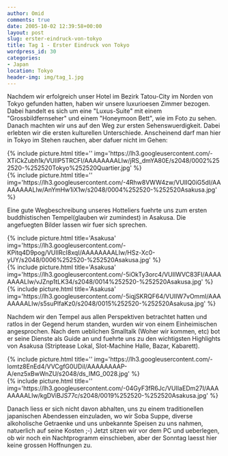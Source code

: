 ```yaml
---
author: Omid
comments: true
date: 2005-10-02 12:39:58+00:00
layout: post
slug: erster-eindruck-von-tokyo
title: Tag 1 - Erster Eindruck von Tokyo
wordpress_id: 30
categories:
- Japan
location: Tokyo
header-img: img/tag_1.jpg
---
```


Nachdem wir erfolgreich unser Hotel im Bezirk Tatou-City im Norden von Tokyo gefunden hatten, haben wir unsere luxurioesen Zimmer bezogen. Dabei handelt es sich um eine "Luxus-Suite" mit einem "Grossbildfernseher" und einem "Honeymoon Bett", wie im Foto zu sehen. Danach machten wir uns auf den Weg zur ersten Sehenswuerdigkeit. Dabei erlebten wir die ersten kulturellen Unterschiede. Anscheinend darf man hier in Tokyo im Stehen rauchen, aber dafuer nicht im Gehen:

<div class="row">
  <div class="col-sm-6">
    {% include picture.html title='' img='https://lh3.googleusercontent.com/-XTiCkZubh1k/VUIIP5TRCFI/AAAAAAAALIw/jRS_dmYA80E/s2048/0002%252520-%252520Tokyo%252520Quartier.jpg' %}
  </div>
  <div class="col-sm-6">
    {% include picture.html title='' img='https://lh3.googleusercontent.com/-4Rhw8VWW4zw/VUIIQ0iG5dI/AAAAAAAALIw/AnYmHw1iX1w/s2048/0004%252520-%252520Asakusa.jpg' %}
  </div>
</div>

Eine gute Wegbeschreibung unseres Hotteliers fuehrte uns zum ersten buddhistischen Tempel(glauben wir zumindest) in Asakusa. Die angefuegten Bilder lassen wir fuer sich sprechen.

<div class="row">
  <div class="col-sm-4">
    {% include picture.html title='Asakusa' img='https://lh3.googleusercontent.com/-KPitq4D9pog/VUIIRcI8xqI/AAAAAAAALIw/HSz-Xc0-yUY/s2048/0006%252520-%252520Asakusa.jpg' %}
  </div>
  <div class="col-sm-4">
    {% include picture.html title='Asakusa' img='https://lh3.googleusercontent.com/-5iOkTy3orc4/VUIIWVC83FI/AAAAAAAALIw/vJZnp1tLK34/s2048/0014%252520-%252520Asakusa.jpg' %}
  </div>
  <div class="col-sm-4">
    {% include picture.html title='Asakusa' img='https://lh3.googleusercontent.com/-5iqjSKRQF64/VUIIW7vOmmI/AAAAAAAALIw/s5suPlfaKz0/s2048/0015%252520-%252520Asakusa.jpg' %}
  </div>
</div>

Nachdem wir den Tempel aus allen Perspektiven betrachtet hatten und ratlos in der Gegend herum standen, wurden wir von einem Einheimischen angesprochen. Nach dem ueblichen Smalltalk (Woher wir kommen, etc) bot er seine Dienste als Guide an und fuehrte uns zu den wichtigsten Highlights von Asakusa (Striptease Lokal, Slot-Machine Halle, Bazar, Kabarett). 

<div class="row">
  <div class="col-sm-6">
    {% include picture.html title='' img='https://lh3.googleusercontent.com/-lomtz8EnEd4/VVCgfG0UDiI/AAAAAAAAP-A/enz5xBwWnZU/s2048/ds_IMG_0028.jpg' %}
  </div>
  <div class="col-sm-6">
    {% include picture.html title='' img='https://lh3.googleusercontent.com/-04GyF3fR6Jc/VUIIaEDm27I/AAAAAAAALIw/kgDViBJS77c/s2048/0019%252520-%252520Asakusa.jpg' %}
  </div>
</div>

Danach liess er sich nicht davon abhalten, uns zu einem traditionellen japanischen Abendessen einzuladen, wo wir Soba Suppe, diverse alkoholische Getraenke und uns unbekannte Speisen zu uns nahmen, natuerlich auf seine Kosten ;-)
Jetzt sitzen wir vor dem PC und ueberlegen, ob wir noch ein Nachtprogramm einschieben, aber der Sonntag laesst hier keine grossen Hoffnungen zu. 

